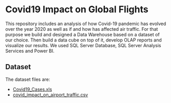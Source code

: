 # Covid19 Impact on Global Flights

This repository includes an analysis of how Covid-19 pandemic has evolved over the year 2020 as well as if and how has affected air traffic.
For that purpose we build and designed a Data Warehouse based on a dataset of our choice.
Then build a data cube on top of it, develop OLAP reports and visualize our results. We used SQL Server Database, SQL Server Analysis Services and Power BI.

## Dataset

The dataset files are:
* [Covid19_Cases.xls](https://github.com/chriskal96/covid19-impact/blob/main/Covid19_Cases.xls)
* [covid_impact_on_airport_traffic.csv](https://github.com/chriskal96/covid19-impact/blob/main/covid_impact_on_airport_traffic.csv)


